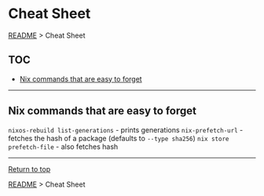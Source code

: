 # Cheat Sheet

[README](../README.md) > Cheat Sheet

## TOC

- [Nix commands that are easy to forget](#nix-commands-that-are-easy-to-forget)

---

## Nix commands that are easy to forget

`nixos-rebuild list-generations` - prints generations
`nix-prefetch-url` - fetches the hash of a package (defaults to  `--type sha256`)
`nix store prefetch-file` - also fetches hash

---

[Return to top](#cheat-sheet)

[README](../README.md) > Cheat Sheet
